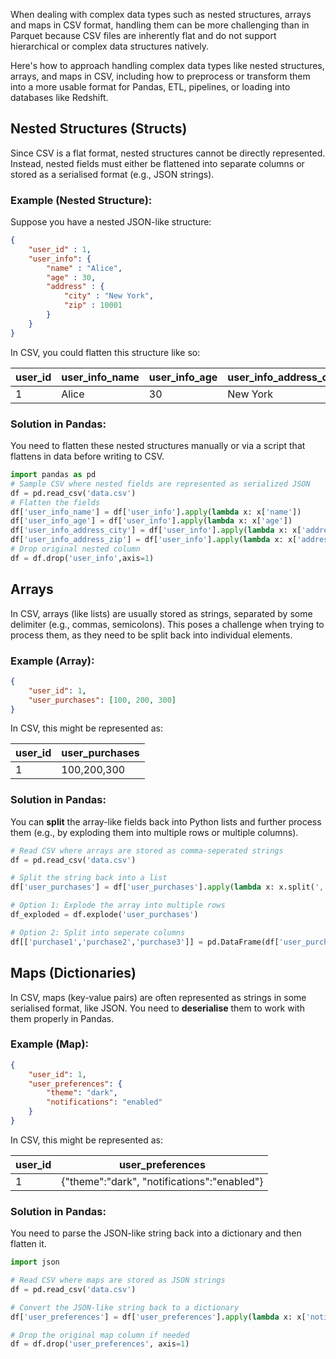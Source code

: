 When dealing with complex data types such as nested structures, arrays and maps in CSV format, handling them can be more challenging than in Parquet because CSV files are inherently flat and do not support hierarchical or complex data structures natively.

Here's how to approach handling complex data types like nested structures, arrays, and maps in CSV, including how to preprocess or transform them into a more usable format for Pandas, ETL, pipelines, or loading into databases like Redshift.

## Nested Structures (Structs)
Since CSV is a flat format, nested structures cannot be directly represented. Instead, nested fields must either be flattened into separate columns or stored as a serialised format (e.g., JSON strings).
### Example (Nested Structure):
Suppose you have a nested JSON-like structure:
```JSON
{
	"user_id" : 1,
	"user_info": {
		"name" : "Alice",
		"age" : 30,
		"address" : {
			"city" : "New York",
			"zip" : 10001
		}
	}
}
```
In CSV, you could flatten this structure like so:

| user_id | user_info_name | user_info_age | user_info_address_city | user_info_address_zip |
| ------- | -------------- | ------------- | ---------------------- | --------------------- |
| 1       | Alice          | 30            | New York               | 10001                 |

### Solution in Pandas:

You need to flatten these nested structures manually or via a script that flattens in data before writing to CSV.
```python
import pandas as pd
# Sample CSV where nested fields are represented as serialized JSON
df = pd.read_csv('data.csv')
# Flatten the fields
df['user_info_name'] = df['user_info'].apply(lambda x: x['name'])
df['user_info_age'] = df['user_info'].apply(lambda x: x['age'])
df['user_info_address_city'] = df['user_info'].apply(lambda x: x['address']['city'])
df['user_info_address_zip'] = df['user_info'].apply(lambda x: x['address']['zip'])
# Drop original nested column
df = df.drop('user_info',axis=1)
```

## Arrays
In CSV, arrays (like lists) are usually stored as strings, separated by some delimiter (e.g., commas, semicolons). This poses a challenge when trying to process them, as they need to be split back into individual elements.
### Example (Array):
```json
{
	"user_id": 1,
	"user_purchases": [100, 200, 300]
}
```
In CSV, this might be represented as:

| user_id | user_purchases |
| ------- | -------------- |
| 1       | 100,200,300    |
### Solution in Pandas:
You can **split** the array-like fields back into Python lists and further process them (e.g., by exploding them into multiple rows or multiple columns).
```python
# Read CSV where arrays are stored as comma-seperated strings
df = pd.read_csv('data.csv')

# Split the string back into a list
df['user_purchases'] = df['user_purchases'].apply(lambda x: x.split(','))

# Option 1: Explode the array into multiple rows
df_exploded = df.explode('user_purchases')

# Option 2: Split into seperate columns
df[['purchase1','purchase2','purchase3']] = pd.DataFrame(df['user_purchases'].tolist(),index=df)
```

## Maps (Dictionaries)
In CSV, maps (key-value pairs) are often represented as strings in some serialised format, like JSON. You need to **deserialise** them to work with them properly in Pandas.
### Example (Map):
```json
{
	"user_id": 1,
	"user_preferences": {
		"theme": "dark",
		"notifications": "enabled"
	}
}
```
In CSV, this might be represented as:

| user_id | user_preferences                            |
| ------- | ------------------------------------------- |
| 1       | {"theme":"dark", "notifications":"enabled"} |
### Solution in Pandas:
You need to parse the JSON-like string back into a dictionary and then flatten it.
```python
import json

# Read CSV where maps are stored as JSON strings
df = pd.read_csv('data.csv')

# Convert the JSON-like string back to a dictionary
df['user_preferences'] = df['user_preferences'].apply(lambda x: x['notifications'])

# Drop the original map column if needed
df = df.drop('user_preferences', axis=1)
```
